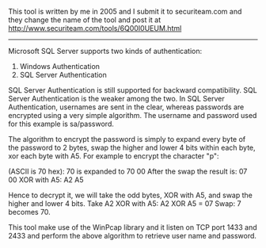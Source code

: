 This tool is written by me in 2005 and I submit it to securiteam.com and they change the name of the tool and post it at http://www.securiteam.com/tools/6Q00I0UEUM.html

------------------------------------------------------------------------

Microsoft SQL Server supports two kinds of authentication:
1) Windows Authentication
2) SQL Server Authentication

SQL Server Authentication is still supported for backward compatibility. SQL Server Authentication is the weaker among the two. In SQL Server Authentication, usernames are sent in the clear, whereas passwords are encrypted using a very simple algorithm. The username and password used for this example is sa/password.

The algorithm to encrypt the password is simply to expand every byte of the password to 2 bytes, swap the higher and lower 4 bits within each byte, xor each byte with A5. For example to encrypt the character "p":

(ASCII is 70 hex):
70 is expanded to 70 00
After the swap the result is: 07 00
XOR with A5: A2 A5

Hence to decrypt it, we will take the odd bytes, XOR with A5, and swap the higher and lower 4 bits.
Take A2
XOR with A5: A2 XOR A5 = 07
Swap: 7 becomes 70.

This tool make use of the WinPcap library and it listen on TCP port 1433 and 2433 and perform the above algorithm to retrieve user name and password.

